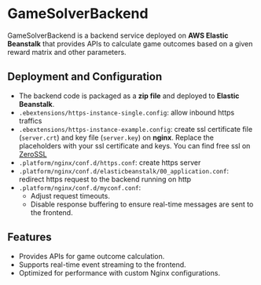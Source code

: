 # **GameSolverBackend**

GameSolverBackend is a backend service deployed on **AWS Elastic Beanstalk** that provides APIs to calculate game outcomes based on a given reward matrix and other parameters.

## **Deployment and Configuration**
- The backend code is packaged as a **zip file** and deployed to **Elastic Beanstalk**.
- `.ebextensions/https-instance-single.config`: allow inbound https traffics
- `.ebextensions/https-instance-example.config`: create ssl certificate file (`server.crt`) and key file (`server.key`) on **nginx**. Replace the placeholders with your ssl certificate and keys. You can find free ssl on [ZeroSSL](http://www.zerossl.com/)
- `.platform/nginx/conf.d/https.conf`: create https server
- `.platform/nginx/conf.d/elasticbeanstalk/00_application.conf`: redirect https request to the backend running on http
- `.platform/nginx/conf.d/myconf.conf`:
    - Adjust request timeouts.
    - Disable response buffering to ensure real-time messages are sent to the frontend.

## **Features**
- Provides APIs for game outcome calculation.
- Supports real-time event streaming to the frontend.
- Optimized for performance with custom Nginx configurations.